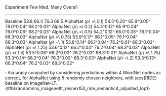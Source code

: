 Experiment                      Few        Med.        Many     Overall
-----------------------  ----------  ----------  ----------  ----------
Baseline                       53.8        66.4        76.3        68.5
AlphaNet (_ρ_\ =\ 0.1)   54.5^0.20^  65.9^0.05^  76.0^0.04^  68.2^0.03^
AlphaNet (_ρ_\ =\ 0.2)   54.4^0.12^  65.9^0.04^  76.0^0.06^  68.2^0.03^
AlphaNet (_ρ_\ =\ 0.5)   54.2^0.12^  66.0^0.05^  76.1^0.04^  68.3^0.03^
AlphaNet (_ρ_\ =\ 0.75)  53.9^0.17^  66.1^0.05^  76.1^0.04^  68.3^0.03^
AlphaNet (_ρ_\ =\ 1)     53.8^0.14^  66.1^0.04^  76.2^0.01^  68.3^0.02^
AlphaNet (_ρ_\ =\ 1.25)  53.6^0.12^  66.2^0.04^  76.2^0.04^  68.3^0.03^
AlphaNet (_ρ_\ =\ 1.5)   53.5^0.08^  66.2^0.03^  76.2^0.03^  68.3^0.01^
AlphaNet (_ρ_\ =\ 1.75)  53.3^0.14^  66.3^0.04^  76.3^0.02^  68.3^0.03^
AlphaNet (_ρ_\ =\ 2)     53.3^0.13^  66.3^0.04^  76.2^0.03^  68.3^0.02^

: Accuracy computed by considering predictions within 4 WordNet nodes as correct, for AlphaNet using 5 randomly chosen neighbors, with \acs{RIDE} baseline on ImageNet-LT. {#tbl:randomnns_imagenetlt_resnext50_ride_semantic4_adjusted_top1}
